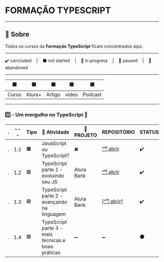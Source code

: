 # FORMAÇÃO TYPESCRIPT

---

## 📌 Sobre
  Todos os cursos da **Formação TypeScript** ficam concentrados aqui.

---

<p>
  ✔️ concluded &nbsp;&nbsp;&nbsp;|&nbsp;&nbsp;&nbsp;
  ⚫ not started &nbsp;&nbsp;&nbsp;|&nbsp;&nbsp;&nbsp;
  🔵 in progress &nbsp;&nbsp;&nbsp;|&nbsp;&nbsp;&nbsp;
  🔶 paused &nbsp;&nbsp;&nbsp;|&nbsp;&nbsp;&nbsp;
  🔴 abandoned 
</p>

---
| 🟪 | 🟦 | 🟫 | 🟥 | 🟨 |
| --- | --- | --- | --- | --- |
| Curso | Alura+ | Artigo | video | Podcast |

---

### 1️⃣ - Um mergulho no TypeScript 🚩
| . | --- | Tipo | 📘 Atividade | 🔗 PROJETO | REPOSITÓRIO | STATUS |
| --- | --- | --- | --- | --- | --- | --- |
| . | 1.1 | 🟫 | JavaScript ou TypeScript? | ✖️ | [🗂️ abrir](./JavaScriptOuTypeScript/) | ✔️ |
| . | 1.2 | 🟪 | TypeScript parte 1 - evoluindo seu JS | Alura Bank | [🗂️ abrir](./Typescript1EvoluindoSeuJS/) | ✔️ |
| . | 1.3 | 🟪 | TypeScript parte 2 - avançando na linguagem | Alura Bank | [[🗂️ abrir]](./Typescript2AvancandoNaLinguagem/) | ✔️ |
| . | 1.4 | 🟪 | TypeScript parte 3 - mais técnicas e boas práticas | ➖ | ➖ | ⚫ |


